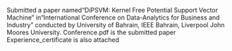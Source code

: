 Submitted a paper named“DiPSVM: Kernel Free Potential Support Vector Machine” in“International Conference on Data-Analytics  for Business and Industry” 
conducted by University of Bahrain, IEEE Bahrain, Liverpool John Moores University.
Conference.pdf is the submitted paper
Experience_certificate is also attached

